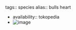 tags:: species
alias:: bulls heart

- availability:: tokopedia
- ![image](https://ipfs.io/ipfs/QmUHhPTmFpHU8bewRCekRxBrhLZ6ZW9MCgyTXDDMCx6Saf)